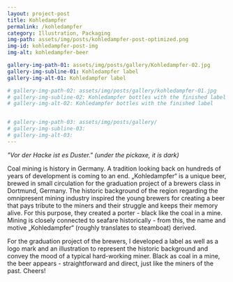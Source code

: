 ```yaml
---
layout: project-post
title: Kohledampfer
permalink: /kohledampfer
category: Illustration, Packaging
img-path: assets/img/posts/kohledampfer-post-optimized.png
img-id: kohledampfer-post-img
img-alt: kohledampfer-beer

gallery-img-path-01: assets/img/posts/gallery/Kohledampfer-02.jpg
gallery-img-subline-01: Kohledampfer label
gallery-img-alt-01: Kohledampfer label

# gallery-img-path-02: assets/img/posts/gallery/kohledampfer-01.jpg
# gallery-img-subline-02: Kohledampfer bottles with the finished label
# gallery-img-alt-02: Kohledampfer bottles with the finished label


# gallery-img-path-03: assets/img/posts/gallery/
# gallery-img-subline-03: 
# gallery-img-alt-03:
---
```


<i>"Vor der Hacke ist es Duster." (under the pickaxe, it is dark)  </i>

Coal mining is history in Germany. A tradition looking back on hundreds of years of development is coming to an end. „Kohledampfer“ is a unique beer, brewed in small circulation for the graduation project of a brewers class in Dortmund, Germany. The historic background of the region regarding the omnipresent mining industry inspired the young brewers for creating a beer that pays tribute to the miners and their struggle and keeps their memory alive. For this purpose, they created a porter - black like the coal in a mine. Mining is closely connected to seafare historically - from this, the name and motive „Kohledampfer“ (roughly translates to steamboat) derived. 

For the graduation project of the brewers, I developed a label as well as a logo mark and an illustration to represent the historic background and convey the mood of a typical hard-working miner. Black as coal in a mine, the beer appears - straightforward and direct, just like the miners of the past. Cheers!